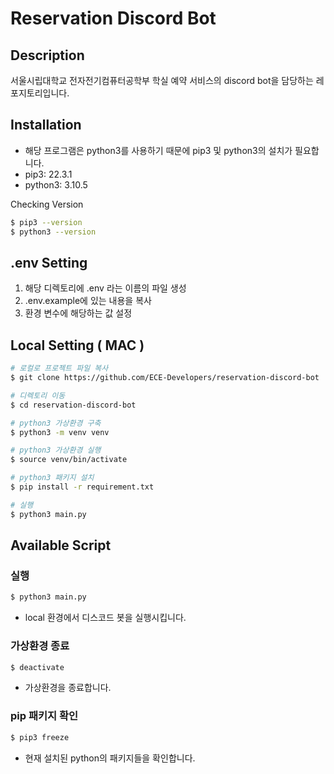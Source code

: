 # Reservation Discord Bot

## Description

서울시립대학교 전자전기컴퓨터공학부 학실 예약 서비스의 discord bot을 담당하는 레포지토리입니다.

## Installation

- 해당 프로그램은 python3를 사용하기 때문에 pip3 및 python3의 설치가 필요합니다.
- pip3: 22.3.1
- python3: 3.10.5

Checking Version
```bash
$ pip3 --version
$ python3 --version
```
## .env Setting

1. 해당 디렉토리에 .env 라는 이름의 파일 생성
2. .env.example에 있는 내용을 복사
3. 환경 변수에 해당하는 값 설정

## Local Setting ( MAC )

```bash
# 로컬로 프로젝트 파일 복사
$ git clone https://github.com/ECE-Developers/reservation-discord-bot

# 디렉토리 이동
$ cd reservation-discord-bot

# python3 가상환경 구축
$ python3 -m venv venv 

# python3 가상환경 실행
$ source venv/bin/activate

# python3 패키지 설치
$ pip install -r requirement.txt

# 실행
$ python3 main.py
```

## Available Script

### 실행 

```bash
$ python3 main.py
```

- local 환경에서 디스코드 봇을 실행시킵니다.

### 가상환경 종료

```bash
$ deactivate 
```

- 가상환경을 종료합니다.

### pip 패키지 확인

```bash
$ pip3 freeze
```

- 현재 설치된 python의 패키지들을 확인합니다.
